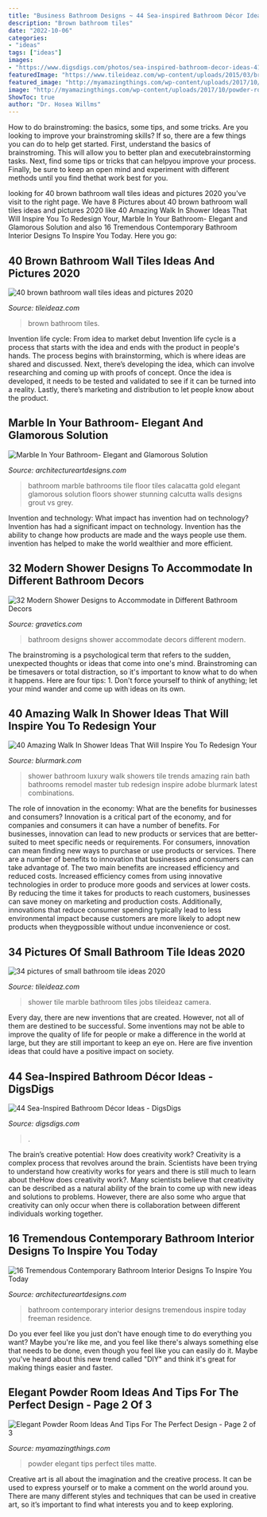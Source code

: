 ```yaml
---
title: "Business Bathroom Designs ~ 44 Sea-inspired Bathroom Décor Ideas"
description: "Brown bathroom tiles"
date: "2022-10-06"
categories:
- "ideas"
tags: ["ideas"]
images:
- "https://www.digsdigs.com/photos/sea-inspired-bathroom-decor-ideas-41-554x738.jpg"
featuredImage: "https://www.tileideaz.com/wp-content/uploads/2015/03/brown_bathroom_wall_tiles_15.jpg"
featured_image: "http://myamazingthings.com/wp-content/uploads/2017/10/powder-room-7-.jpg"
image: "http://myamazingthings.com/wp-content/uploads/2017/10/powder-room-7-.jpg"
ShowToc: true
author: "Dr. Hosea Willms"
---
```



How to do brainstroming: the basics, some tips, and some tricks.
Are you looking to improve your brainstroming skills? If so, there are a few things you can do to help get started. First, understand the basics of brainstroming. This will allow you to better plan and executebrainstorming tasks. Next, find some tips or tricks that can helpyou improve your process. Finally, be sure to keep an open mind and experiment with different methods until you find thethat work best for you.

	

		
looking for 40 brown bathroom wall tiles ideas and pictures 2020 you've visit to the right page. We have 8 Pictures about 40 brown bathroom wall tiles ideas and pictures 2020 like 40 Amazing Walk In Shower Ideas That Will Inspire You To Redesign Your, Marble In Your Bathroom- Elegant and Glamorous Solution and also 16 Tremendous Contemporary Bathroom Interior Designs To Inspire You Today. Here you go:
		
    
## 40 Brown Bathroom Wall Tiles Ideas And Pictures 2020

<img loading=lazy src="https://www.tileideaz.com/wp-content/uploads/2015/03/brown_bathroom_wall_tiles_15.jpg" onerror="this.onerror=null;this.src='https://tse2.mm.bing.net/th?id=OIP.kQWQg3rs2tjhdDEHMe-f6AHaLU&amp;pid=15.1';" alt="40 brown bathroom wall tiles ideas and pictures 2020">

_Source: tileideaz.com_

>brown bathroom tiles. 

	

Invention life cycle: From idea to market debut
Invention life cycle is a process that starts with the idea and ends with the product in people's hands. The process begins with brainstorming, which is where ideas are shared and discussed. Next, there’s developing the idea, which can involve researching and coming up with proofs of concept. Once the idea is developed, it needs to be tested and validated to see if it can be turned into a reality. Lastly, there’s marketing and distribution to let people know about the product.

    
## Marble In Your Bathroom- Elegant And Glamorous Solution

<img loading=lazy src="https://www.architectureartdesigns.com/wp-content/uploads/2014/08/53.jpg" onerror="this.onerror=null;this.src='https://tse1.mm.bing.net/th?id=OIP.negiio-p9XwHb8puOna6gQHaKT&amp;pid=15.1';" alt="Marble In Your Bathroom- Elegant and Glamorous Solution">

_Source: architectureartdesigns.com_

>bathroom marble bathrooms tile floor tiles calacatta gold elegant glamorous solution floors shower stunning calcutta walls designs grout vs grey. 

	

Invention and technology: What impact has invention had on technology?
Invention has had a significant impact on technology. Invention has the ability to change how products are made and the ways people use them. invention has helped to make the world wealthier and more efficient.

    
## 32 Modern Shower Designs To Accommodate In Different Bathroom Decors

<img loading=lazy src="http://www.gravetics.com/wp-content/uploads/2017/05/tiny-bathroom-designs.jpg" onerror="this.onerror=null;this.src='https://tse2.mm.bing.net/th?id=OIP.LgVk7oAPjtOBylVqzhmxBAHaJ5&amp;pid=15.1';" alt="32 Modern Shower Designs to Accommodate in Different Bathroom Decors">

_Source: gravetics.com_

>bathroom designs shower accommodate decors different modern. 

	

The brainstroming is a psychological term that refers to the sudden, unexpected thoughts or ideas that come into one's mind. Brainstroming can be timesavers or total distraction, so it's important to know what to do when it happens. Here are four tips: 1. Don't force yourself to think of anything; let your mind wander and come up with ideas on its own. 
    
## 40 Amazing Walk In Shower Ideas That Will Inspire You To Redesign Your

<img loading=lazy src="https://www.blurmark.com/wp-content/uploads/2017/02/Walk-in-Shower-Design-3.jpg" onerror="this.onerror=null;this.src='https://tse2.mm.bing.net/th?id=OIP.T4YTqyjmtZLN_eAuv3RDyAHaJ4&amp;pid=15.1';" alt="40 Amazing Walk In Shower Ideas That Will Inspire You To Redesign Your">

_Source: blurmark.com_

>shower bathroom luxury walk showers tile trends amazing rain bath bathrooms remodel master tub redesign inspire adobe blurmark latest combinations. 

	

The role of innovation in the economy: What are the benefits for businesses and consumers?
Innovation is a critical part of the economy, and for companies and consumers it can have a number of benefits. For businesses, innovation can lead to new products or services that are better-suited to meet specific needs or requirements. For consumers, innovation can mean finding new ways to purchase or use products or services.
There are a number of benefits to innovation that businesses and consumers can take advantage of. The two main benefits are increased efficiency and reduced costs. Increased efficiency comes from using innovative technologies in order to produce more goods and services at lower costs. By reducing the time it takes for products to reach customers, businesses can save money on marketing and production costs. Additionally, innovations that reduce consumer spending typically lead to less environmental impact because customers are more likely to adopt new products when theygpossible without undue inconvenience or cost.

    
## 34 Pictures Of Small Bathroom Tile Ideas 2020

<img loading=lazy src="https://www.tileideaz.com/wp-content/uploads/2015/08/2328.jpg" onerror="this.onerror=null;this.src='https://tse1.mm.bing.net/th?id=OIP.16qzl_Y2STcNV4KGe_4wYAHaJ4&amp;pid=15.1';" alt="34 pictures of small bathroom tile ideas 2020">

_Source: tileideaz.com_

>shower tile marble bathroom tiles jobs tileideaz camera. 

	

Every day, there are new inventions that are created. However, not all of them are destined to be successful. Some inventions may not be able to improve the quality of life for people or make a difference in the world at large, but they are still important to keep an eye on. Here are five invention ideas that could have a positive impact on society.

    
## 44 Sea-Inspired Bathroom Décor Ideas - DigsDigs

<img loading=lazy src="https://www.digsdigs.com/photos/sea-inspired-bathroom-decor-ideas-41-554x738.jpg" onerror="this.onerror=null;this.src='https://tse1.mm.bing.net/th?id=OIP._YkPNpHRq8_ME6w7nqDagQHaJ3&amp;pid=15.1';" alt="44 Sea-Inspired Bathroom Décor Ideas - DigsDigs">

_Source: digsdigs.com_

>. 

	

The brain’s creative potential: How does creativity work?
Creativity is a complex process that revolves around the brain. Scientists have been trying to understand how creativity works for years and there is still much to learn about theHow does creativity work?. Many scientists believe that creativity can be described as a natural ability of the brain to come up with new ideas and solutions to problems. However, there are also some who argue that creativity can only occur when there is collaboration between different individuals working together.

    
## 16 Tremendous Contemporary Bathroom Interior Designs To Inspire You Today

<img loading=lazy src="https://www.architectureartdesigns.com/wp-content/uploads/2015/04/16-Tremendous-Contemporary-Bathroom-Interior-Designs-To-Inspire-You-Today-11-630x869.jpg" onerror="this.onerror=null;this.src='https://tse4.mm.bing.net/th?id=OIP.XRky9BEN3xEwU8rkF9SIkQHaKN&amp;pid=15.1';" alt="16 Tremendous Contemporary Bathroom Interior Designs To Inspire You Today">

_Source: architectureartdesigns.com_

>bathroom contemporary interior designs tremendous inspire today freeman residence. 

	

Do you ever feel like you just don't have enough time to do everything you want? Maybe you're like me, and you feel like there's always something else that needs to be done, even though you feel like you can easily do it. Maybe you've heard about this new trend called "DIY" and think it's great for making things easier and faster.

    
## Elegant Powder Room Ideas And Tips For The Perfect Design - Page 2 Of 3

<img loading=lazy src="http://myamazingthings.com/wp-content/uploads/2017/10/powder-room-7-.jpg" onerror="this.onerror=null;this.src='https://tse2.mm.bing.net/th?id=OIP.8J4nhn_kVgvK36UUcQZuwgHaLH&amp;pid=15.1';" alt="Elegant Powder Room Ideas And Tips For The Perfect Design - Page 2 of 3">

_Source: myamazingthings.com_

>powder elegant tips perfect tiles matte. 

	

Creative art is all about the imagination and the creative process. It can be used to express yourself or to make a comment on the world around you. There are many different styles and techniques that can be used in creative art, so it’s important to find what interests you and to keep exploring.

